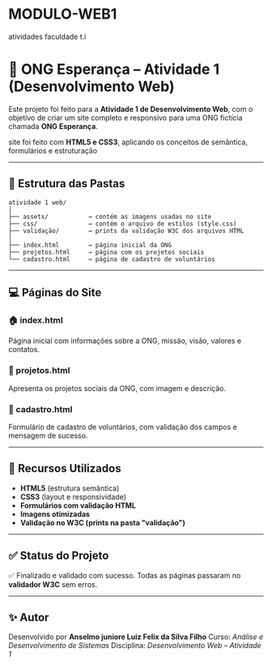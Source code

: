 # MODULO-WEB1
atividades faculdade t.i

# 🌿 ONG Esperança – Atividade 1 (Desenvolvimento Web)

Este projeto foi feito para a **Atividade 1 de Desenvolvimento Web**, com o objetivo de criar um site completo e responsivo para uma ONG fictícia chamada **ONG Esperança**.

site foi feito com **HTML5 e CSS3**, aplicando os conceitos de semântica, formulários e estruturação 

---

## 📁 Estrutura das Pastas

```
atividade 1 web/
│
├── assets/           → contém as imagens usadas no site
├── css/              → contém o arquivo de estilos (style.css)
├── validação/        → prints da validação W3C dos arquivos HTML
│
├── index.html        → página inicial da ONG
├── projetos.html     → página com os projetos sociais
└── cadastro.html     → página de cadastro de voluntários
```

---

## 💻 Páginas do Site

### 🏠 index.html

Página inicial com informações sobre a ONG, missão, visão, valores e contatos.

### 🤝 projetos.html

Apresenta os projetos sociais da ONG, com imagem e descrição.

### 🧾 cadastro.html

Formulário de cadastro de voluntários, com validação dos campos e mensagem de sucesso.

---

## 🎨 Recursos Utilizados

* **HTML5** (estrutura semântica)
* **CSS3** (layout e responsividade)
* **Formulários com validação HTML**
* **Imagens otimizadas**
* **Validação no W3C (prints na pasta "validação")**

---

## ✅ Status do Projeto

✅ Finalizado e validado com sucesso.
Todas as páginas passaram no **validador W3C** sem erros.

---

## ✨ Autor

Desenvolvido por **Anselmo juniore Luiz Felix da Silva Filho**
Curso: *Análise e Desenvolvimento de Sistemas*
Disciplina: *Desenvolvimento Web – Atividade 1*


